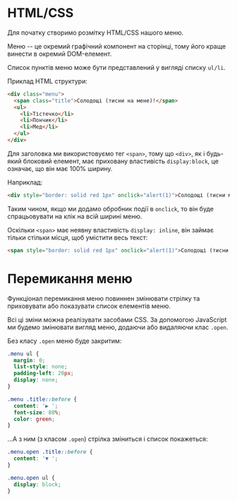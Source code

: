 
# HTML/CSS
Для початку створимо розмітку HTML/CSS нашого меню.

Меню -- це окремий графічний компонент на сторінці, тому його краще винести в окремий DOM-елемент.

Список пунктів меню може бути представлений у вигляді списку `ul/li`.

Приклад HTML структури:

```html
<div class="menu">
  <span class="title">Солодощі (тисни на мене)!</span>
  <ul>
    <li>Тістечко</li>
    <li>Пончик</li>
    <li>Мед</li>
  </ul>
</div>
```

Для заголовка ми використовуємо тег `<span>`, тому що `<div>`, як і будь-який блоковий елемент, має приховану властивість `display:block`, це означає, що він має 100% ширину.

Наприклад:

```html autorun height=50
<div style="border: solid red 1px" onclick="alert(1)">Солодощі (тисни мене)!</div>
```

Таким чином, якщо ми додамо обробник події в `onclick`, то він буде спрацьовувати на клік на всій ширині меню.

Оскільки `<span>` має неявну властивість `display: inline`, він займає тільки стільки місця, щоб умістити весь текст:

```html autorun height=50
<span style="border: solid red 1px" onclick="alert(1)">Солодощі (тисни мене)!</span>
```

# Перемикання меню

Функціонал перемикання меню повиннен змінювати стрілку та приховувати або показувати список елементів меню.

Всі ці зміни можна реалізувати засобами CSS. За допомогою JavaScript ми будемо змінювати вигляд меню, додаючи або видаляючи клас `.open`.

Без класу `.open` меню буде закритим:

```css
.menu ul {
  margin: 0;
  list-style: none;
  padding-left: 20px;
  display: none;
}

.menu .title::before {
  content: '▶ ';
  font-size: 80%;
  color: green;
}
```

...А з ним (з класом `.open`) стрілка зміниться і список покажеться:

```css
.menu.open .title::before {
  content: '▼ ';
}

.menu.open ul {
  display: block;
}
```
